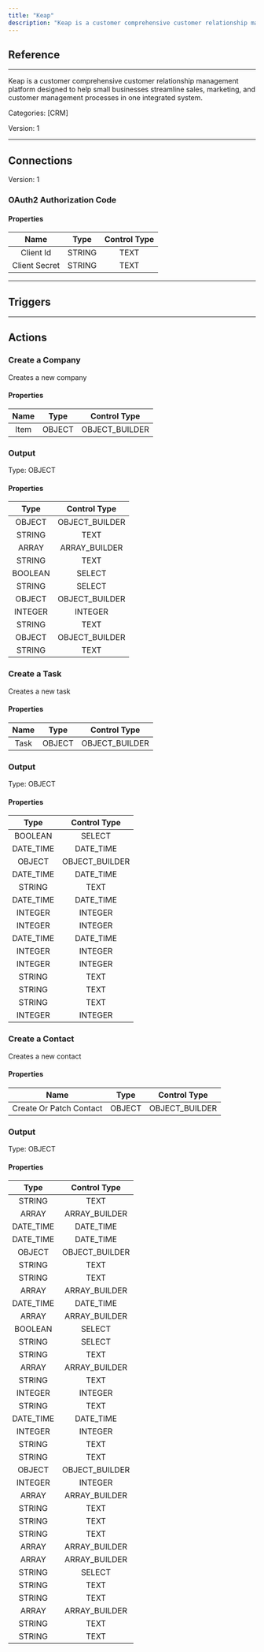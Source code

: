 ```yaml
---
title: "Keap"
description: "Keap is a customer comprehensive customer relationship management platform designed to help small businesses streamline sales, marketing, and customer management processes in one integrated system."
---
```

## Reference
<hr />

Keap is a customer comprehensive customer relationship management platform designed to help small businesses streamline sales, marketing, and customer management processes in one integrated system.


Categories: [CRM]


Version: 1

<hr />



## Connections

Version: 1


### OAuth2 Authorization Code

#### Properties

|      Name      |     Type     |     Control Type     |
|:--------------:|:------------:|:--------------------:|
| Client Id | STRING | TEXT  |
| Client Secret | STRING | TEXT  |





<hr />



## Triggers



<hr />



## Actions


### Create a Company
Creates a new company

#### Properties

|      Name      |     Type     |     Control Type     |
|:--------------:|:------------:|:--------------------:|
| Item | OBJECT | OBJECT_BUILDER  |


### Output



Type: OBJECT

#### Properties

|     Type     |     Control Type     |
|:------------:|:--------------------:|
| OBJECT | OBJECT_BUILDER  |
| STRING | TEXT  |
| ARRAY | ARRAY_BUILDER  |
| STRING | TEXT  |
| BOOLEAN | SELECT  |
| STRING | SELECT  |
| OBJECT | OBJECT_BUILDER  |
| INTEGER | INTEGER  |
| STRING | TEXT  |
| OBJECT | OBJECT_BUILDER  |
| STRING | TEXT  |





### Create a Task
Creates a new task

#### Properties

|      Name      |     Type     |     Control Type     |
|:--------------:|:------------:|:--------------------:|
| Task | OBJECT | OBJECT_BUILDER  |


### Output



Type: OBJECT

#### Properties

|     Type     |     Control Type     |
|:------------:|:--------------------:|
| BOOLEAN | SELECT  |
| DATE_TIME | DATE_TIME  |
| OBJECT | OBJECT_BUILDER  |
| DATE_TIME | DATE_TIME  |
| STRING | TEXT  |
| DATE_TIME | DATE_TIME  |
| INTEGER | INTEGER  |
| INTEGER | INTEGER  |
| DATE_TIME | DATE_TIME  |
| INTEGER | INTEGER  |
| INTEGER | INTEGER  |
| STRING | TEXT  |
| STRING | TEXT  |
| STRING | TEXT  |
| INTEGER | INTEGER  |





### Create a Contact
Creates a new contact

#### Properties

|      Name      |     Type     |     Control Type     |
|:--------------:|:------------:|:--------------------:|
| Create Or Patch Contact | OBJECT | OBJECT_BUILDER  |


### Output



Type: OBJECT

#### Properties

|     Type     |     Control Type     |
|:------------:|:--------------------:|
| STRING | TEXT  |
| ARRAY | ARRAY_BUILDER  |
| DATE_TIME | DATE_TIME  |
| DATE_TIME | DATE_TIME  |
| OBJECT | OBJECT_BUILDER  |
| STRING | TEXT  |
| STRING | TEXT  |
| ARRAY | ARRAY_BUILDER  |
| DATE_TIME | DATE_TIME  |
| ARRAY | ARRAY_BUILDER  |
| BOOLEAN | SELECT  |
| STRING | SELECT  |
| STRING | TEXT  |
| ARRAY | ARRAY_BUILDER  |
| STRING | TEXT  |
| INTEGER | INTEGER  |
| STRING | TEXT  |
| DATE_TIME | DATE_TIME  |
| INTEGER | INTEGER  |
| STRING | TEXT  |
| STRING | TEXT  |
| OBJECT | OBJECT_BUILDER  |
| INTEGER | INTEGER  |
| ARRAY | ARRAY_BUILDER  |
| STRING | TEXT  |
| STRING | TEXT  |
| STRING | TEXT  |
| ARRAY | ARRAY_BUILDER  |
| ARRAY | ARRAY_BUILDER  |
| STRING | SELECT  |
| STRING | TEXT  |
| STRING | TEXT  |
| ARRAY | ARRAY_BUILDER  |
| STRING | TEXT  |
| STRING | TEXT  |





